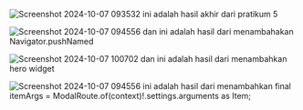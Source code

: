 ![Screenshot 2024-10-07 093532](https://github.com/user-attachments/assets/c23d3f71-081b-495b-b058-bd767f35e695)
ini adalah hasil akhir dari pratikum 5

![Screenshot 2024-10-07 094556](https://github.com/user-attachments/assets/9a409506-8fce-426e-b514-125ed876fc21)
dan ini adalah hasil dari menambahakan Navigator.pushNamed

![Screenshot 2024-10-07 100702](https://github.com/user-attachments/assets/16395a3b-e29d-4a5b-bf09-b9f774c9658b)
dan ini adalah hasil dari menambahkan hero widget

![Screenshot 2024-10-07 094556](https://github.com/user-attachments/assets/3511b8f2-e380-42bc-bbbe-e37f6a52d706)
ini adalah hasil dari menambahkan final itemArgs = ModalRoute.of(context)!.settings.arguments as Item;
